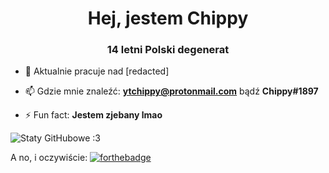 <h1 align="center">Hej, jestem Chippy</h1>
<h3 align="center">14 letni Polski degenerat</h3>

- 🔭 Aktualnie pracuje nad [redacted]

- 📫 Gdzie mnie znaleźć: **ytchippy@protonmail.com** bądź **Chippy#1897**

- ⚡ Fun fact: **Jestem zjebany lmao**

![Staty GitHubowe :3](https://github-readme-stats.vercel.app/api?username=chippyydev&theme=midnight-purple&show_icons=true) 

A no, i oczywiście:
[![forthebadge](https://forthebadge.com/images/badges/not-a-bug-a-feature.svg)](https://forthebadge.com)
